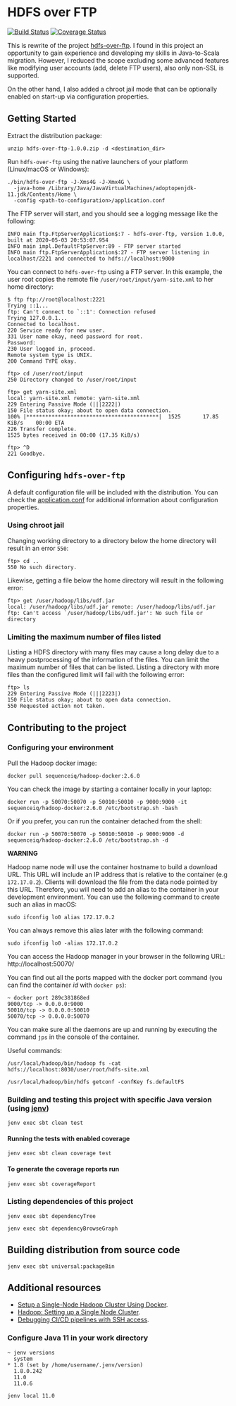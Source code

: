 # HDFS over FTP

[![Build Status](https://circleci.com/gh/etorres/hdfs-over-ftp.svg?style=svg)](https://circleci.com/gh/etorres/hdfs-over-ftp) [![Coverage Status](https://coveralls.io/repos/github/etorres/hdfs-over-ftp/badge.svg?branch=master)](https://coveralls.io/github/etorres/hdfs-over-ftp?branch=master)

This is rewrite of the project [hdfs-over-ftp](https://github.com/iponweb/hdfs-over-ftp). I found in this project an opportunity to gain experience and developing my skills in Java-to-Scala migration. However, I reduced the scope excluding some advanced features like modifying user accounts (add, delete FTP users), also only non-SSL is supported.

On the other hand, I also added a chroot jail mode that can be optionally enabled on start-up via configuration properties.

## Getting Started

Extract the distribution package:

```shell script
unzip hdfs-over-ftp-1.0.0.zip -d <destination_dir>
```

Run `hdfs-over-ftp` using the native launchers of your platform (Linux/macOS or Windows):

```shell script
./bin/hdfs-over-ftp -J-Xms4G -J-Xmx4G \
  -java-home /Library/Java/JavaVirtualMachines/adoptopenjdk-11.jdk/Contents/Home \
  -config <path-to-configuration>/application.conf
```

The FTP server will start, and you should see a logging message like the following:

```text
INFO main ftp.FtpServerApplication$:7 - hdfs-over-ftp, version 1.0.0, built at 2020-05-03 20:53:07.954
INFO main impl.DefaultFtpServer:89 - FTP server started
INFO main ftp.FtpServerApplication$:27 - FTP server listening in localhost/2221 and connected to hdfs://localhost:9000
```

You can connect to `hdfs-over-ftp` using a FTP server. In this example, the user root copies the remote file `/user/root/input/yarn-site.xml` to her home directory:

```text
$ ftp ftp://root@localhost:2221
Trying ::1...
ftp: Can't connect to `::1': Connection refused
Trying 127.0.0.1...
Connected to localhost.
220 Service ready for new user.
331 User name okay, need password for root.
Password:
230 User logged in, proceed.
Remote system type is UNIX.
200 Command TYPE okay.

ftp> cd /user/root/input
250 Directory changed to /user/root/input

ftp> get yarn-site.xml
local: yarn-site.xml remote: yarn-site.xml
229 Entering Passive Mode (|||2222|)
150 File status okay; about to open data connection.
100% |******************************************|  1525       17.85 KiB/s    00:00 ETA
226 Transfer complete.
1525 bytes received in 00:00 (17.35 KiB/s)

ftp> ^D
221 Goodbye.
```

## Configuring `hdfs-over-ftp`

A default configuration file will be included with the distribution. You can check the [application.conf](src/main/resources/application.conf) for additional information about configuration properties.

### Using chroot jail

Changing working directory to a directory below the home directory will result in an error `550`:

```text
ftp> cd ..
550 No such directory.
```

Likewise, getting a file below the home directory will result in the following error:

```text
ftp> get /user/hadoop/libs/udf.jar
local: /user/hadoop/libs/udf.jar remote: /user/hadoop/libs/udf.jar
ftp: Can't access `/user/hadoop/libs/udf.jar': No such file or directory
```

### Limiting the maximum number of files listed

Listing a HDFS directory with many files may cause a long delay due to a heavy postprocessing of the information of the files. You can limit the maximum number of files that can be listed. Listing a directory with more files than the configured limit will fail with the following error:

```text
ftp> ls
229 Entering Passive Mode (|||2223|)
150 File status okay; about to open data connection.
550 Requested action not taken.
```

## Contributing to the project

### Configuring your environment

Pull the Hadoop docker image:

```shell script
docker pull sequenceiq/hadoop-docker:2.6.0
```

You can check the image by starting a container locally in your laptop:

```shell script
docker run -p 50070:50070 -p 50010:50010 -p 9000:9000 -it sequenceiq/hadoop-docker:2.6.0 /etc/bootstrap.sh -bash
```

Or if you prefer, you can run the container detached from the shell:

```shell script
docker run -p 50070:50070 -p 50010:50010 -p 9000:9000 -d sequenceiq/hadoop-docker:2.6.0 /etc/bootstrap.sh -d
```

__WARNING__

Hadoop name node will use the container hostname to build a download URL. This URL will include an IP address that is relative to the container (e.g `172.17.0.2`). Clients will download the file from the data node pointed by this URL. Therefore, you will need to add an alias to the container in your development environment. You can use the following command to create such an alias in macOS:

```shell script
sudo ifconfig lo0 alias 172.17.0.2
```

You can always remove this alias later with the following command:

```shell script
sudo ifconfig lo0 -alias 172.17.0.2
```

You can access the Hadoop manager in your browser in the following URL: http://localhost:50070/

You can find out all the ports mapped with the docker port command (you can find the container _id_ with `docker ps`):

```text
~ docker port 289c381868ed
9000/tcp -> 0.0.0.0:9000
50010/tcp -> 0.0.0.0:50010
50070/tcp -> 0.0.0.0:50070
```

You can make sure all the daemons are up and running by executing the command `jps` in the console of the container.

Useful commands:

```shell script
/usr/local/hadoop/bin/hadoop fs -cat hdfs://localhost:8030/user/root/hdfs-site.xml

/usr/local/hadoop/bin/hdfs getconf -confKey fs.defaultFS
```

### Building and testing this project with specific Java version (using [jenv](https://www.jenv.be/))

```shell script
jenv exec sbt clean test
```

#### Running the tests with enabled coverage

```shell script
jenv exec sbt clean coverage test
```

#### To generate the coverage reports run

```shell script
jenv exec sbt coverageReport
```

### Listing dependencies of this project

```shell script
jenv exec sbt dependencyTree
```

```shell script
jenv exec sbt dependencyBrowseGraph
```

## Building distribution from source code

```shell script
jenv exec sbt universal:packageBin
```

## Additional resources

* [Setup a Single-Node Hadoop Cluster Using Docker](https://www.alibabacloud.com/blog/setup-a-single-node-hadoop-cluster-using-docker_595278).
* [Hadoop: Setting up a Single Node Cluster](https://hadoop.apache.org/docs/stable/hadoop-project-dist/hadoop-common/SingleCluster.html).
* [Debugging CI/CD pipelines with SSH access](https://circleci.com/blog/debugging-ci-cd-pipelines-with-ssh-access/).

### Configure Java 11 in your work directory

```text
~ jenv versions
  system
* 1.8 (set by /home/username/.jenv/version)
  1.8.0.242
  11.0
  11.0.6
```

```shell script
jenv local 11.0
```
